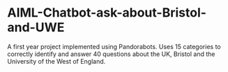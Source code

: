 # AIML-Chatbot-ask-about-Bristol-and-UWE
A first year project implemented using Pandorabots. Uses 15 categories to correctly identify and answer 40 questions about the UK, Bristol and the University of the West of England.
